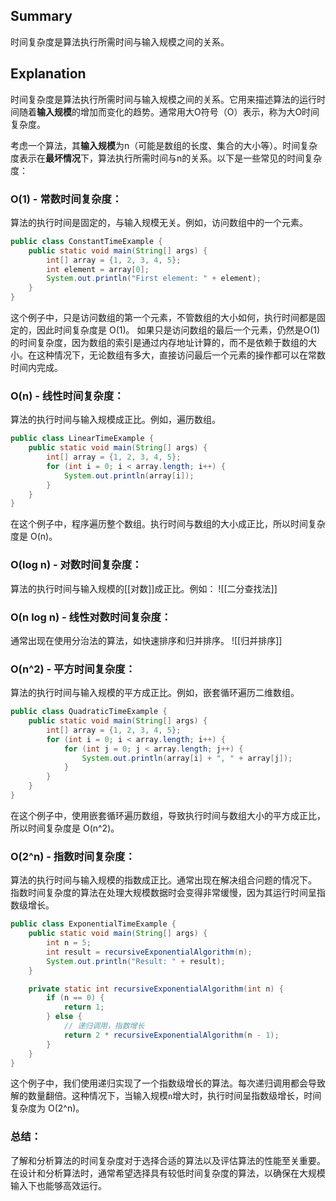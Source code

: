 ## Summary
时间复杂度是算法执行所需时间与输入规模之间的关系。
## Explanation
时间复杂度是算法执行所需时间与输入规模之间的关系。它用来描述算法的运行时间随着**输入规模**的增加而变化的趋势。通常用大O符号（O）表示，称为大O时间复杂度。

考虑一个算法，其**输入规模**为n（可能是数组的长度、集合的大小等）。时间复杂度表示在**最坏情况**下，算法执行所需时间与n的关系。以下是一些常见的时间复杂度：
### O(1) - 常数时间复杂度：
算法的执行时间是固定的，与输入规模无关。例如，访问数组中的一个元素。
```java
public class ConstantTimeExample {
    public static void main(String[] args) {
        int[] array = {1, 2, 3, 4, 5};
        int element = array[0];
        System.out.println("First element: " + element);
    }
}
```
这个例子中，只是访问数组的第一个元素，不管数组的大小如何，执行时间都是固定的，因此时间复杂度是 O(1)。
如果只是访问数组的最后一个元素，仍然是O(1)的时间复杂度，因为数组的索引是通过内存地址计算的，而不是依赖于数组的大小。在这种情况下，无论数组有多大，直接访问最后一个元素的操作都可以在常数时间内完成。
### O(n) - 线性时间复杂度：
算法的执行时间与输入规模成正比。例如，遍历数组。
```java
public class LinearTimeExample {
    public static void main(String[] args) {
        int[] array = {1, 2, 3, 4, 5};
        for (int i = 0; i < array.length; i++) {
            System.out.println(array[i]);
        }
    }
}
```
在这个例子中，程序遍历整个数组。执行时间与数组的大小成正比，所以时间复杂度是 O(n)。
### O(log n) - 对数时间复杂度：
算法的执行时间与输入规模的[[对数]]成正比。例如：
![[二分查找法]]
### O(n log n) - 线性对数时间复杂度：
通常出现在使用分治法的算法，如快速排序和归并排序。
![[归并排序]]
### O(n^2) - 平方时间复杂度：
算法的执行时间与输入规模的平方成正比。例如，嵌套循环遍历二维数组。
```java
public class QuadraticTimeExample {
    public static void main(String[] args) {
        int[] array = {1, 2, 3, 4, 5};
        for (int i = 0; i < array.length; i++) {
            for (int j = 0; j < array.length; j++) {
                System.out.println(array[i] + ", " + array[j]);
            }
        }
    }
}
```
在这个例子中，使用嵌套循环遍历数组，导致执行时间与数组大小的平方成正比，所以时间复杂度是 O(n^2)。
### O(2^n) - 指数时间复杂度：
算法的执行时间与输入规模的指数成正比。通常出现在解决组合问题的情况下。
指数时间复杂度的算法在处理大规模数据时会变得非常缓慢，因为其运行时间呈指数级增长。
```java
public class ExponentialTimeExample {
    public static void main(String[] args) {
        int n = 5;
        int result = recursiveExponentialAlgorithm(n);
        System.out.println("Result: " + result);
    }

    private static int recursiveExponentialAlgorithm(int n) {
        if (n == 0) {
            return 1;
        } else {
            // 递归调用，指数增长
            return 2 * recursiveExponentialAlgorithm(n - 1);
        }
    }
}
```
这个例子中，我们使用递归实现了一个指数级增长的算法。每次递归调用都会导致解的数量翻倍。这种情况下，当输入规模`n`增大时，执行时间呈指数级增长，时间复杂度为 O(2^n)。
### 总结：
了解和分析算法的时间复杂度对于选择合适的算法以及评估算法的性能至关重要。在设计和分析算法时，通常希望选择具有较低时间复杂度的算法，以确保在大规模输入下也能够高效运行。
